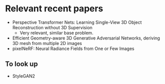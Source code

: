 # Relevant recent papers

- Perspective Transformer Nets: Learning Single-View 3D Object Reconstruction without 3D Supervision
    - Very relevant, similar base problem. 
- Efficient Geometry-aware 3D Generative Adversarial Networks, deriving 3D mesh from multiple 2D images
- pixelNeRF: Neural Radiance Fields from One or Few Images

## To look up

- StyleGAN2
